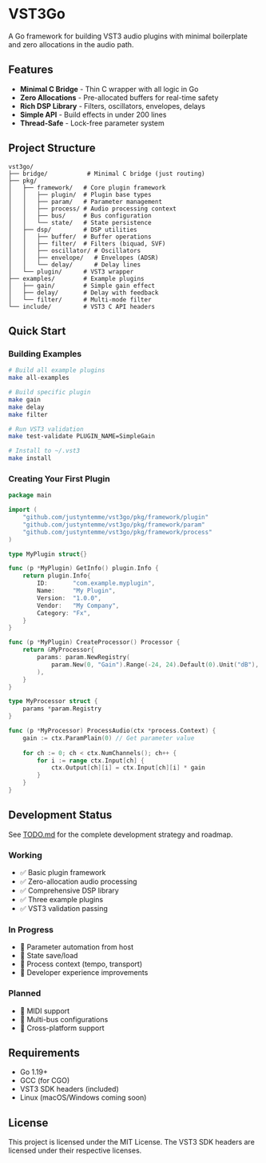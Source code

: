 # VST3Go

A Go framework for building VST3 audio plugins with minimal boilerplate and zero allocations in the audio path.

## Features

- **Minimal C Bridge** - Thin C wrapper with all logic in Go
- **Zero Allocations** - Pre-allocated buffers for real-time safety
- **Rich DSP Library** - Filters, oscillators, envelopes, delays
- **Simple API** - Build effects in under 200 lines
- **Thread-Safe** - Lock-free parameter system

## Project Structure

```
vst3go/
├── bridge/           # Minimal C bridge (just routing)
├── pkg/
│   ├── framework/   # Core plugin framework
│   │   ├── plugin/  # Plugin base types
│   │   ├── param/   # Parameter management
│   │   ├── process/ # Audio processing context
│   │   ├── bus/     # Bus configuration
│   │   └── state/   # State persistence
│   ├── dsp/         # DSP utilities
│   │   ├── buffer/  # Buffer operations
│   │   ├── filter/  # Filters (biquad, SVF)
│   │   ├── oscillator/ # Oscillators
│   │   ├── envelope/   # Envelopes (ADSR)
│   │   └── delay/      # Delay lines
│   └── plugin/      # VST3 wrapper
├── examples/        # Example plugins
│   ├── gain/        # Simple gain effect
│   ├── delay/       # Delay with feedback
│   └── filter/      # Multi-mode filter
└── include/         # VST3 C API headers
```

## Quick Start

### Building Examples

```bash
# Build all example plugins
make all-examples

# Build specific plugin
make gain
make delay
make filter

# Run VST3 validation
make test-validate PLUGIN_NAME=SimpleGain

# Install to ~/.vst3
make install
```

### Creating Your First Plugin

```go
package main

import (
    "github.com/justyntemme/vst3go/pkg/framework/plugin"
    "github.com/justyntemme/vst3go/pkg/framework/param"
    "github.com/justyntemme/vst3go/pkg/framework/process"
)

type MyPlugin struct{}

func (p *MyPlugin) GetInfo() plugin.Info {
    return plugin.Info{
        ID:       "com.example.myplugin",
        Name:     "My Plugin",
        Version:  "1.0.0",
        Vendor:   "My Company",
        Category: "Fx",
    }
}

func (p *MyPlugin) CreateProcessor() Processor {
    return &MyProcessor{
        params: param.NewRegistry(
            param.New(0, "Gain").Range(-24, 24).Default(0).Unit("dB"),
        ),
    }
}

type MyProcessor struct {
    params *param.Registry
}

func (p *MyProcessor) ProcessAudio(ctx *process.Context) {
    gain := ctx.ParamPlain(0) // Get parameter value
    
    for ch := 0; ch < ctx.NumChannels(); ch++ {
        for i := range ctx.Input[ch] {
            ctx.Output[ch][i] = ctx.Input[ch][i] * gain
        }
    }
}
```

## Development Status

See [TODO.md](TODO.md) for the complete development strategy and roadmap.

### Working
- ✅ Basic plugin framework
- ✅ Zero-allocation audio processing
- ✅ Comprehensive DSP library
- ✅ Three example plugins
- ✅ VST3 validation passing

### In Progress
- 🚧 Parameter automation from host
- 🚧 State save/load
- 🚧 Process context (tempo, transport)
- 🚧 Developer experience improvements

### Planned
- 📅 MIDI support
- 📅 Multi-bus configurations
- 📅 Cross-platform support

## Requirements

- Go 1.19+
- GCC (for CGO)
- VST3 SDK headers (included)
- Linux (macOS/Windows coming soon)

## License

This project is licensed under the MIT License. The VST3 SDK headers are licensed under their respective licenses.